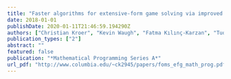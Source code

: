```yaml
---
title: "Faster algorithms for extensive-form game solving via improved smoothing functions"
date: 2018-01-01
publishDate: 2020-01-11T21:46:59.194290Z
authors: ["Christian Kroer", "Kevin Waugh", "Fatma Kılınç-Karzan", "Tuomas Sandholm"]
publication_types: ["2"]
abstract: ""
featured: false
publication: "*Mathematical Programming Series A*"
url_pdf: "http://www.columbia.edu/~ck2945/papers/foms_efg_math_prog.pdf"
---
```


